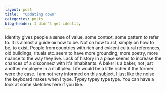 ```yaml
---
layout: post
title:  "Updating down"
categories: posts
blog-header: I didn't get identity
---
```


Identity gives people a sense of value, some context, some pattern to refer to. It is almost a guide on how to be. Not on how to act, simply on how to be, to exist. People from countries with rich and evident cultural references, old buildings, rituals etc. seem to have more grounding, more poetry, more nuance to the way they live. Lack of history in a place seems to increase the chances of a disconnect with it's inhabitants. A baker is a baker, not just another employee in a multiplex. Life would be a little richer if the former were the case. I am not very informed on this subject, I just like the noise the keyboard makes when I type. Typey typey type type. You can have a look at some sketches here if you like.
